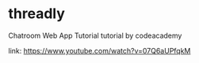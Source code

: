 # threadly
Chatroom Web App Tutorial
tutorial by codeacademy

link: https://www.youtube.com/watch?v=07Q6aUPfqkM
